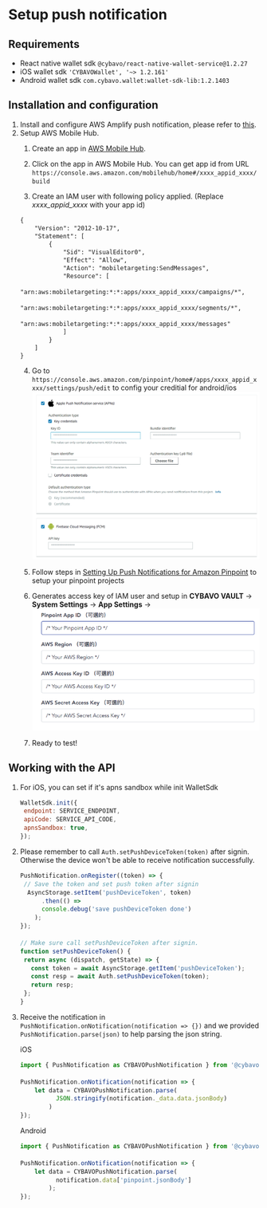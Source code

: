 # Setup push notification
## Requirements
- React native wallet sdk `@cybavo/react-native-wallet-service@1.2.27`
- iOS wallet sdk `'CYBAVOWallet', '~> 1.2.161'`
- Android wallet sdk `com.cybavo.wallet:wallet-sdk-lib:1.2.1403`
## Installation and configuration
1. Install and configure AWS Amplify push notification, please refer to [this](https://aws-amplify.github.io/docs/js/push-notifications).
2. Setup AWS Mobile Hub.
    1. Create an app in [AWS Mobile Hub](https://console.aws.amazon.com/mobilehub/home#/). 
    2. Click on the app in AWS Mobile Hub. You can get app id from URL `https://console.aws.amazon.com/mobilehub/home#/xxxx_appid_xxxx/build`

    3. Create an IAM user with following policy applied. (Replace *xxxx_appid_xxxx* with your app id)
    ```
    {
        "Version": "2012-10-17",
        "Statement": [
            {
                "Sid": "VisualEditor0",
                "Effect": "Allow",
                "Action": "mobiletargeting:SendMessages",
                "Resource": [
                    "arn:aws:mobiletargeting:*:*:apps/xxxx_appid_xxxx/campaigns/*",
                    "arn:aws:mobiletargeting:*:*:apps/xxxx_appid_xxxx/segments/*",
                    "arn:aws:mobiletargeting:*:*:apps/xxxx_appid_xxxx/messages"
                ]
            }
        ]
    }
    ```
    4. Go to `https://console.aws.amazon.com/pinpoint/home#/apps/xxxx_appid_xxxx/settings/push/edit` to config your creditial for android/ios
    ![image](images/aws_pinpoint_push.png)

    5. Follow steps in [Setting Up Push Notifications for Amazon Pinpoint](https://docs.aws.amazon.com/pinpoint/latest/developerguide/mobile-push.html) to setup your pinpoint projects

    6. Generates access key of IAM user and setup in **CYBAVO VAULT** -> **System Settings** -> **App Settings** -> 
    ![image](images/pinpoint_settings.png)

    7. Ready to test!
## Working with the API
1. For iOS, you can set if it's apns sandbox while init WalletSdk
    ```javascript 1.8
   WalletSdk.init({
     endpoint: SERVICE_ENDPOINT,
     apiCode: SERVICE_API_CODE,
     apnsSandbox: true,
   });
    ```
2. Please remember to call `Auth.setPushDeviceToken(token)` after signin. Otherwise the device won't be able to receive notification successfully. 
    ```javascript 1.8
    PushNotification.onRegister((token) => {
     // Save the token and set push token after signin
      AsyncStorage.setItem('pushDeviceToken', token)
          .then(() =>
          console.debug('save pushDeviceToken done')
        );
    });
   
   // Make sure call setPushDeviceToken after signin. 
   function setPushDeviceToken() {
     return async (dispatch, getState) => {
       const token = await AsyncStorage.getItem('pushDeviceToken');
       const resp = await Auth.setPushDeviceToken(token);
       return resp;
     };
   }
    ```
3. Receive the notification in `PushNotification.onNotification(notification => {})` and we provided  `PushNotification.parse(json)` to help parsing the json string.
    
    iOS 
    ```javascript 1.8
    import { PushNotification as CYBAVOPushNotification } from '@cybavo/react-native-wallet-service';
    
    PushNotification.onNotification(notification => {
        let data = CYBAVOPushNotification.parse(
              JSON.stringify(notification._data.data.jsonBody)
            )
    });
    ```
    Android 
    ```javascript 1.8
    import { PushNotification as CYBAVOPushNotification } from '@cybavo/react-native-wallet-service';
    
    PushNotification.onNotification(notification => {
        let data = CYBAVOPushNotification.parse(
              notification.data['pinpoint.jsonBody']
            );
    });
    ```
